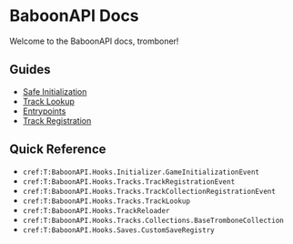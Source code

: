 ﻿# BaboonAPI Docs

Welcome to the BaboonAPI docs, tromboner!

## Guides

- [Safe Initialization](initializer-guide.md)
- [Track Lookup](track-lookup-guide.fsx)
- [Entrypoints](entrypoints-guide.fsx)
- [Track Registration](tracks-guide.md)

## Quick Reference

- `cref:T:BaboonAPI.Hooks.Initializer.GameInitializationEvent`
- `cref:T:BaboonAPI.Hooks.Tracks.TrackRegistrationEvent`
- `cref:T:BaboonAPI.Hooks.Tracks.TrackCollectionRegistrationEvent`
- `cref:T:BaboonAPI.Hooks.Tracks.TrackLookup`
- `cref:T:BaboonAPI.Hooks.TrackReloader`
- `cref:T:BaboonAPI.Hooks.Tracks.Collections.BaseTromboneCollection`
- `cref:T:BaboonAPI.Hooks.Saves.CustomSaveRegistry`
